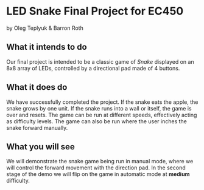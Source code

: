 # LED Snake Final Project for EC450
by Oleg Teplyuk & Barron Roth

## What it intends to do

Our final project is intended to be a classic game of *Snake* displayed on an 8x8 array of LEDs, controlled by a directional pad made of 4 buttons.

## What it does do

We have successfully completed the project. If the snake eats the apple, the snake grows by one unit. If the snake runs into a wall or itself, the game is over and resets. The game can be run at different speeds, effectively acting as difficulty levels. The game can also be run where the user inches the snake forward manually.

## What you will see

We will demonstrate the snake game being run in manual mode, where we will control the forward movement with the direction pad. In the second stage of the demo we will flip on the game in automatic mode at **medium** difficulty. 